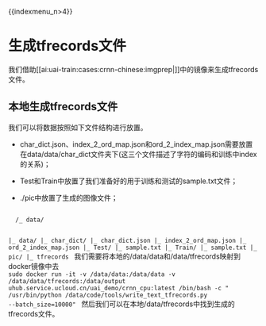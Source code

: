 {{indexmenu_n>4}}

# 生成tfrecords文件
我们借助[[ai:uai-train:cases:crnn-chinese:imgprep|]]中的镜像来生成tfrecords文件。
## 本地生成tfrecords文件
我们可以将数据按照如下文件结构进行放置。

  * char\_dict.json、index\_2\_ord\_map.json和ord\_2\_index\_map.json需要放置在data/data/char\_dict文件夹下(这三个文件描述了字符的编码和训练中index的关系)；

  * Test和Train中放置了我们准备好的用于训练和测试的sample.txt文件；

  * ./pic中放置了生成的图像文件；
  <code>
  /_ data/

  |_ data/
  |_ char_dict/
    |_ char_dict.json
    |_ index_2_ord_map.json
    |_ ord_2_index_map.json
  |_ Test/
    |_ sample.txt
  |_ Train/
    |_ sample.txt
  |_ pic/
   |_ tfrecords
  </code>
  我们需要将本地的/data/data和/data/tfrecords映射到docker镜像中去
  <code>
  sudo docker run -it -v /data/data:/data/data -v /data/data/tfrecords:/data/output uhub.service.ucloud.cn/uai_demo/crnn_cpu:latest  /bin/bash -c " /usr/bin/python /data/code/tools/write_text_tfrecords.py  --batch_size=10000"
  </code>
  然后我们可以在本地/data/tfrecords中找到生成的tfrecords文件。






